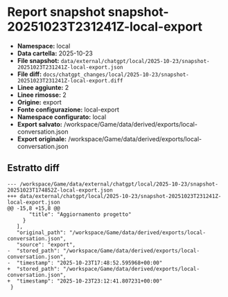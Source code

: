 # Report snapshot snapshot-20251023T231241Z-local-export

- **Namespace:** local
- **Data cartella:** 2025-10-23
- **File snapshot:** `data/external/chatgpt/local/2025-10-23/snapshot-20251023T231241Z-local-export.json`
- **File diff:** `docs/chatgpt_changes/local/2025-10-23/snapshot-20251023T231241Z-local-export.diff`
- **Linee aggiunte:** 2
- **Linee rimosse:** 2
- **Origine:** export
- **Fonte configurazione:** local-export
- **Namespace configurato:** local
- **Export salvato:** /workspace/Game/data/derived/exports/local-conversation.json
- **Export originale:** /workspace/Game/data/derived/exports/local-conversation.json

## Estratto diff
    --- /workspace/Game/data/external/chatgpt/local/2025-10-23/snapshot-20251023T174852Z-local-export.json
    +++ data/external/chatgpt/local/2025-10-23/snapshot-20251023T231241Z-local-export.json
    @@ -15,8 +15,8 @@
           "title": "Aggiornamento progetto"
         }
       ],
       "original_path": "/workspace/Game/data/derived/exports/local-conversation.json",
       "source": "export",
    -  "stored_path": "/workspace/Game/data/derived/exports/local-conversation.json",
    -  "timestamp": "2025-10-23T17:48:52.595968+00:00"
    +  "stored_path": "/workspace/Game/data/derived/exports/local-conversation.json",
    +  "timestamp": "2025-10-23T23:12:41.807231+00:00"
     }
